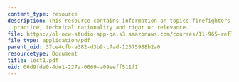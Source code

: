 ```yaml
---
content_type: resource
description: This resource contains information on topics firefighters, reflective
  practice, technical rationality and rigor or relevance.
file: https://ol-ocw-studio-app-qa.s3.amazonaws.com/courses/11-965-reflective-practice-an-approach-for-expanding-your-learning-frontiers-january-iap-2007/06d9fde04de1227a0669a09eeff511f1_lect1.pdf
file_type: application/pdf
parent_uid: 37ce4cfb-a382-d3b9-c7ad-12575988b2a0
resourcetype: Document
title: lect1.pdf
uid: 06d9fde0-4de1-227a-0669-a09eeff511f1
---
```


